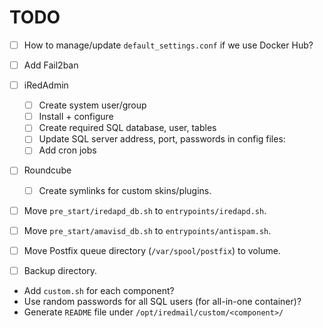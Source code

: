 # TODO

- [ ] How to manage/update `default_settings.conf` if we use Docker Hub?
- [ ] Add Fail2ban

- [ ] iRedAdmin
    - [ ] Create system user/group
    - [ ] Install + configure
    - [ ] Create required SQL database, user, tables
    - [ ] Update SQL server address, port, passwords in config files:
    - [ ] Add cron jobs

- [ ] Roundcube
    - [ ] Create symlinks for custom skins/plugins.

- [ ] Move `pre_start/iredapd_db.sh` to `entrypoints/iredapd.sh`.
- [ ] Move `pre_start/amavisd_db.sh` to `entrypoints/antispam.sh`.
- [ ] Move Postfix queue directory (`/var/spool/postfix`) to volume.
- [ ] Backup directory.

- Add `custom.sh` for each component?
- Use random passwords for all SQL users (for all-in-one container)?
- Generate `README` file under `/opt/iredmail/custom/<component>/`

